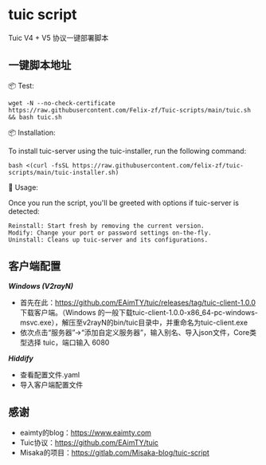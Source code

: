 # tuic script

Tuic V4 + V5 协议一键部署脚本

## 一键脚本地址
📦 Test:

```shell
wget -N --no-check-certificate https://raw.githubusercontent.com/Felix-zf/Tuic-scripts/main/tuic.sh && bash tuic.sh
```
📦 Installation:

To install tuic-server using the tuic-installer, run the following command:
```
bash <(curl -fsSL https://raw.githubusercontent.com/felix-zf/tuic-scripts/main/tuic-installer.sh)
```
💬 Usage:

Once you run the script, you'll be greeted with options if tuic-server is detected:
```
Reinstall: Start fresh by removing the current version.
Modify: Change your port or password settings on-the-fly.
Uninstall: Cleans up tuic-server and its configurations.
```

## 客户端配置
***Windows (V2rayN)***
- 首先在此：https://github.com/EAimTY/tuic/releases/tag/tuic-client-1.0.0 下载客户端。（Windows 的一般下载tuic-client-1.0.0-x86_64-pc-windows-msvc.exe），解压至v2rayN的bin/tuic目录中，并重命名为tuic-client.exe
- 依次点击“服务器”→“添加自定义服务器”，输入别名、导入json文件，Core类型选择 tuic，端口输入 6080

***Hiddify***
- 查看配置文件.yaml
- 导入客户端配置文件

## 感谢
- eaimty的blog：https://www.eaimty.com
- Tuic协议：https://github.com/EAimTY/tuic
- Misaka的项目：https://gitlab.com/Misaka-blog/tuic-script

